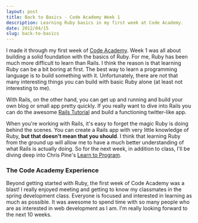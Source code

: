 ```yaml
---
layout: post
title: Back to Basics - Code Academy Week 1
description: Learning Ruby basics in my first week at Code Academy.
date: 2012/04/15
slug: back-to-basics
---
```


I made it through my first week of [Code Academy](http://codeacademy.org). Week 1 was all about building a solid foundation with the basics of Ruby. For me, Ruby has been much more difficult to learn than Rails. I think the reason is that learning Ruby can be a bit boring at first. The best way to learn a programming language is to build something with it. Unfortunately, there are not that many interesting things you can build with basic Ruby alone (at least not interesting to me).

With Rails, on the other hand, you can get up and running and build your own blog or small app pretty quickly. If you really want to dive into Rails you can do the awesome [Rails Tutorial](http://railstutorial.org) and build a functioning twitter-like app.

When you're working with Rails, it's easy to forget the magic Ruby is doing behind the scenes. You can create a Rails app with very little knowledge of Ruby, **but that doesn't mean that you should**. I think that learning Ruby from the ground up will allow me to have a much better understanding of what Rails is actually doing. So for the next week, in addition to class, I'll be diving deep into Chris Pine's [Learn to Program](http://www.amazon.com/Program-Second-Edition-Facets-Series/dp/1934356360/ref=tmm_pap_title_0).

### The Code Academy Experience

Beyond getting started with Ruby, the first week of Code Academy was a blast! I really enjoyed meeting and getting to know my classmates in the spring development class. Everyone is focused and interested in learning as much as possible. It was awesome to spend time with so many people who are as interested in web development as I am. I'm really looking forward to the next 10 weeks.